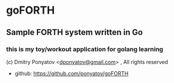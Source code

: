# goFORTH
## Sample FORTH system written in Go
### this is my toy/workout application for golang learning

(c) Dmitry Ponyatov <<dponyatov@gmail.com>> , All rights reserved

* github: https://github.com/ponyatov/goFORTH

